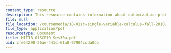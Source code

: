 ```yaml
---
content_type: resource
description: This resource contains information about optimization problems II.
file: null
file_location: /coursemedia/18-01sc-single-variable-calculus-fall-2010/cfe6429026ae441c61a097904ccda0cb_MIT18_01SCF10_Ses30a.pdf
file_type: application/pdf
resourcetype: Document
title: MIT18_01SCF10_Ses30a.pdf
uid: cfe64290-26ae-441c-61a0-97904ccda0cb
---
```

